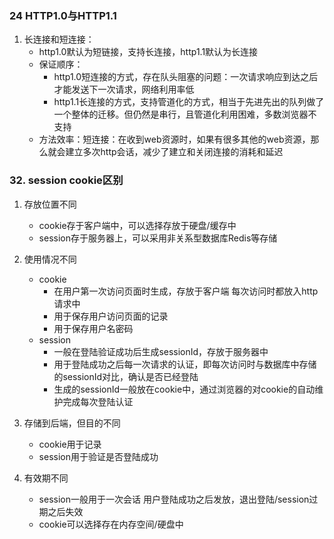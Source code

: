 ### 24 HTTP1.0与HTTP1.1

1. 长连接和短连接：
   - http1.0默认为短链接，支持长连接，http1.1默认为长连接
   - 保证顺序：
     - http1.0短连接的方式，存在队头阻塞的问题：一次请求响应到达之后才能发送下一次请求，网络利用率低
     - http1.1长连接的方式，支持管道化的方式，相当于先进先出的队列做了一个整体的迁移。但仍然是串行，且管道化利用困难，多数浏览器不支持
   - 方法效率：短连接：在收到web资源时，如果有很多其他的web资源，那么就会建立多次http会话，减少了建立和关闭连接的消耗和延迟





### 32. session cookie区别

1. 存放位置不同
   - cookie存于客户端中，可以选择存放于硬盘/缓存中
   - session存于服务器上，可以采用非关系型数据库Redis等存储
2. 使用情况不同
   - cookie
     - 在用户第一次访问页面时生成，存放于客户端 每次访问时都放入http请求中
     - 用于保存用户访问页面的记录
     - 用于保存用户名密码
   - session
     - 一般在登陆验证成功后生成sessionId，存放于服务器中
     - 用于登陆成功之后每一次请求的认证，即每次访问时与数据库中存储的sessionId对比，确认是否已经登陆
     - 生成的sessionId一般放在cookie中，通过浏览器的对cookie的自动维护完成每次登陆认证
3. 存储到后端，但目的不同
   - cookie用于记录
   - session用于验证是否登陆成功

4. 有效期不同
   - session一般用于一次会话 用户登陆成功之后发放，退出登陆/session过期之后失效
   - cookie可以选择存在内存空间/硬盘中

